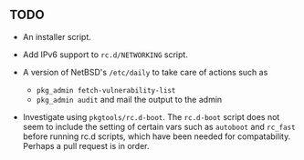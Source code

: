 ## TODO

* An installer script.

* Add IPv6 support to ```rc.d/NETWORKING``` script.

* A version of NetBSD's ```/etc/daily``` to take care of actions such as
    * ```pkg_admin fetch-vulnerability-list```
    * ```pkg_admin audit``` and mail the output to the admin

* Investigate using ```pkgtools/rc.d-boot```. The ```rc.d-boot``` script does not seem to include the setting of certain vars such as ```autoboot``` and ```rc_fast``` before running rc.d scripts, which have been needed for compatability. Perhaps a pull request is in order.

